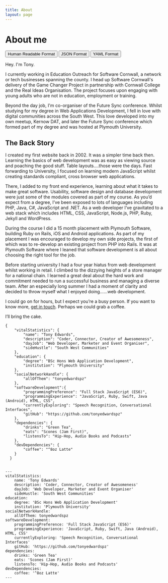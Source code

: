 ```yaml
---
title: About
layout: page
---
```


<h1 id="aboutMe">About me</h1>

<p class="about-buttons">
  <button id="HumanReadableButton" onclick="showHideAbout('human');" class="general-button active">Human Readable Format</button>
  <button id="jsonButton" onclick="showHideAbout('json');" class="general-button">JSON Format</button>
  <button id="YAMLButton" onclick="showHideAbout('yaml');" class="general-button">YAML Format</button>
</p>

<div id="about-human" class="show-about">
  <p>Hey. I'm Tony.</p>

  <p>I currently working in Education Outreach for Software Cornwall, a network or tech businesses
  spanning the county. I head up Software Cornwall's delivery of the Game Changer Project in partnership 
  with Cornwall College and the Real Ideas Organisation. The project focuses upon engaging with young 
  adults who are not in education, employment
  or training.</p>

  <p>Beyond the day job, I'm co-organiser of the Future Sync conference. Whilst studying
  for my degree in Web Applications Development, I fell in love with digital communities
  across the South West. This love developed into my own meetup, Kernow DAT, and later the
  Future Sync conference which formed part of my degree and was hosted at Plymouth University.</p>

  <h2>The Back Story</h2>

  <p>I created my first website back in 2002. It was a simpler time back then. Learning
  the basics of web development was as easy as viewing source and poaching the good stuff.
  Table layouts….those were the days. Fast forwarding to University, I focused on learning
  modern JavaScript whilst creating standards compliant, cross browser web applications.</p>

  <p>There, I added to my front end experience, learning about what it takes
  to make great software. Usability, software design and database development were just some of
  the modules covered as part of my course. As you’d expect from a degree, I’ve been
  exposed to lots of languages including PHP, Java, C#, JavaScript and .NET. As a web
  developer I’ve gravitated to a web stack which includes HTML, CSS, JavaScript, Node.js,
  PHP, Ruby, Jekyll and WordPress.</p>

  <p>During the course I did a 15 month placement with Plymouth Software, building Ruby on Rails,
  iOS and Android applications. As part of my placement I was encouraged to develop my own
  side projects, the first of which was to re-develop an existing project from PHP into Rails.
  It was at Plymouth Software where I leaned that software development is all about
  choosing the right tool for the job.</p>

  <p>Before starting university I had a four year hiatus from web development whilst working
  in retail. I climbed to the dizzying heights of a store manager for a national chain. I
  learned a great deal about the hard work and commitment needed to run a successful
  business and managing a diverse team. After an especially long summer I had a moment
  of clarity and decided to throw myself what I enjoyed doing……web development.</p>

  <p>I could go on for hours, but I expect you’re a busy person. If you want to know more,
  <a href="https://tonyedwardspz.co.uk/contact/" alt="Contact Me Page">get in touch</a>. Perhaps we could grab a coffee.</p>

  <p>I’ll bring the cake.</p>
</div>

<div id="about-json" class="hide-about">
  <pre><code>{
    "vitalStatistics": {
        "name": "Tony Edwards",
        "description": "Coder, Connector, Creator of Awesomeness",
        "dayJob": "Web Developer, Marketer and Event Organiser",
        "sideHustle": "South West Communities"
    },
    "education": {
        "degree": "BSc Hons Web Application Development",
        "institution": "Plymouth University"
    },
    "socialNetworkHandle": {
        "allOfThem": "tonyedwardspz"
    },
    "softwareDevelopment":{
        "programmingPreference": "Full Stack JavaScript (ES6)",
        "programmingExperience": "JavaScript, Ruby, Swift, Java (Android), HTML, CSS",
        "currentlyExploring": "Speech Recognition, Conversational Interfaces",
        "gitHub": "https://github.com/tonyedwardspz"
    },
    "dependencies": {
        "drinks": "Green Tea",
        "eats": "Scones (Jam First)",
        "listensTo": "Hip-Hop, Audio Books and Podcasts"
    },
    "devDependencies": {
        "coffee": "^8oz Latte"
    }
  }
  </code></pre>
</div>


<div id="about-yaml" class="hide-about">
  <pre><code>---
vitalStatistics:
    name: 'Tony Edwards'
    description: 'Coder, Connector, Creator of Awesomeness'
    dayJob: 'Web Developer, Marketer and Event Organiser'
    sideHustle: 'South West Communities'
education:
    degree: 'BSc Hons Web Application Development'
    institution: 'Plymouth University'
socialNetworkHandle:
    allOfThem: tonyedwardspz
softwareDevelopment:
    programmingPreference: 'Full Stack JavaScript (ES6)'
    programmingExperience: 'JavaScript, Ruby, Swift, Java (Android), HTML, CSS'
    currentlyExploring: 'Speech Recognition, Conversational Interfaces'
    gitHub: 'https://github.com/tonyedwardspz'
dependencies:
    drinks: 'Green Tea'
    eats: 'Scones (Jam First)'
    listensTo: 'Hip-Hop, Audio Books and Podcasts'
devDependencies:
    coffee: '^8oz Latte'
---
  </code></pre>
</div>

